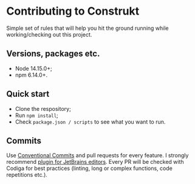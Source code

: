 # Contributing to Construkt

Simple set of rules that will help you hit the ground running while
working/checking out this project.

## Versions, packages etc.

- Node 14.15.0+;
- npm 6.14.0+.

## Quick start

- Clone the respository;
- Run `npm install`;
- Check `package.json / scripts` to see what you want to run.

## Commits

Use [Conventional Commits](https://www.conventionalcommits.org/en/v1.0.0/) and
pull requests for every feature. I strongly recommend [plugin for JetBrains
editors](https://plugins.jetbrains.com/plugin/13389-conventional-commit). Every
PR will be checked with Codiga for best practices (linting, long
or complex functions, code repetitions etc.).

